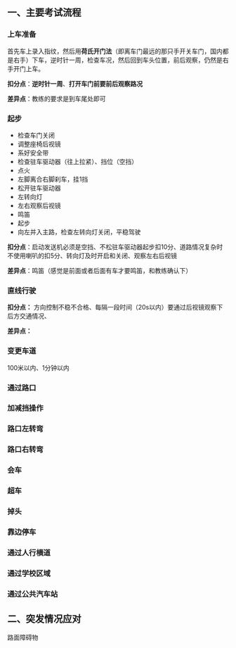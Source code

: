 ## 一、主要考试流程

### 上车准备

首先车上录入指纹，然后用**荷氏开门法**（即离车门最远的那只手开关车门，国内都是右手）下车，逆时针一周，检查车况，然后回到车头位置，前后观察，仍然是右手开门上车。



**扣分点**：**逆时针一周**、**打开车门前要前后观察路况**

**差异点**：教练的要求是到车尾处即可

### 起步

- 检查车门关闭
- 调整座椅后视镜
- 系好安全带
- 检查驻车驱动器（往上拉紧）、挡位（空挡）
- 点火
- 左脚离合右脚刹车，挂1挡
- 松开驻车驱动器
- 左转向灯
- 左右观察后视镜
- 鸣笛
- 起步
- 向左并入主路，检查左转向灯关闭，平稳驾驶



**扣分点**：启动发送机必须是空挡、不松驻车驱动器起步扣10分、道路情况复杂时不使用喇叭的扣5分、转向灯及时开启和关闭、观察左右后视镜

**差异点**：鸣笛（感觉是前面或者后面有车才要鸣笛，和教练确认下）



### 直线行驶



**扣分点：** 方向控制不稳不合格、每隔一段时间（20s以内）要通过后视镜观察下后方交通情况、

**差异点：** 

### 变更车道

100米以内、1分钟以内



### 通过路口

### 加减挡操作

### 路口左转弯

### 路口右转弯

### 会车

### 超车

### 掉头

### 靠边停车

### 通过人行横道

### 通过学校区域

### 通过公共汽车站

## 二、突发情况应对

路面障碍物

